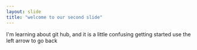 ```yaml
---
layout: slide
title: "welcome to our second slide"
---
```

I'm learning about git hub, and it is a little confusing getting started
use the left arrow to go back
